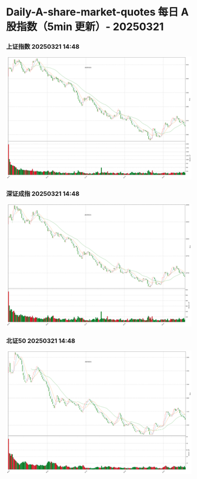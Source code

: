 
# Daily-A-share-market-quotes 每日 A 股指数（5min 更新）- 20250321

### 上证指数 20250321 14:48
![](./fig/2025/3/20250321-sh000001.png)

### 深证成指 20250321 14:48
![](./fig/2025/3/20250321-sz399001.png)

### 北证50 20250321 14:48
![](./fig/2025/3/20250321-bj899050.png)
